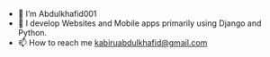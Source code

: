 - 👋 I’m Abdulkhafid001
- 🌱 I develop Websites and Mobile apps primarily using Django and Python.
- 📫 How to reach me kabiruabdulkhafid@gmail.com

<!---
Abdulkhafid001/Abdulkhafid001 is a ✨ special ✨ repository because its `README.md` (this file) appears on your GitHub profile.
You can click the Preview link to take a look at your changes.
--->
